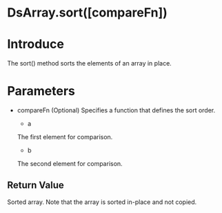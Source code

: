 # DsArray.sort([compareFn])

# Introduce

The sort() method sorts the elements of an array in place.

# Parameters

- compareFn (Optional)
  Specifies a function that defines the sort order.

  - a

  The first element for comparison.

  - b

  The second element for comparison.

## Return Value

Sorted array. Note that the array is sorted in-place and not copied.
